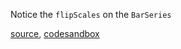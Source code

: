 Notice the `flipScales` on the `BarSeries`

[source](https://github.com/kossidts/react-stockcharts/blob/master/docs/lib/charts/HorizontalBarChart.js), [codesandbox](https://codesandbox.io/s/github/rrag/react-stockcharts-examples2/tree/master/examples/HorizontalBarChart)
